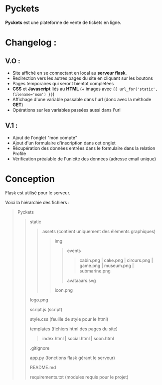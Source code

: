 # Pyckets

**Pyckets** est une plateforme de vente de tickets en ligne.

# Changelog : 

## V.O :
- Site affiché en se connectant en local au **serveur flask**.
- Redirection vers les autres pages du site en cliquant sur les boutons
- Pages temporaires qui seront bientot complétées
- **CSS** et **Javascript** liés au **HTML** (+ images avec `{{ url_for('static', filename='nom') }}`)
- Affichage d'une variable passable dans l'url (donc avec la méthode **GET**)
- Opérations sur les variables passées aussi dans l'url 

## V.1 : 
- Ajout de l'onglet "mon compte"
- Ajout d'un formulaire d'inscription dans cet onglet
- Récupération des données entrées dans le formulaire dans la relation Profile
- Vérification préalable de l'unicité des données (adresse email unique)

# Conception

Flask est utilisé pour le serveur. 

Voici la hiérarchie des fichiers :

> Pyckets
> > static
> > > assets (contient uniquement des éléments graphiques)
> > > > img
> > > > > events
> > > > > > cabin.png |
> > > > > > cake.png |
> > > > > > circurs.png |
> > > > > > game.png |
> > > > > > museum.png |
> > > > > > submarine.png
> > > > >
> > > > > avataaars.svg
> > > > >
> > > > icon.png 
> >
> >  logo.png
> >
> >  script.js (script)
> >
> >  style.css (feuille de style pour le html)
> >
> > templates (fichiers html des pages du site)
> > > index.html |
> > > social.html |
> > > soon.html
> >
> > .gitignore
> >
> > app.py (fonctions flask gérant le serveur)
> >
> > README.md
> >
> > requirements.txt (modules requis pour le projet)

